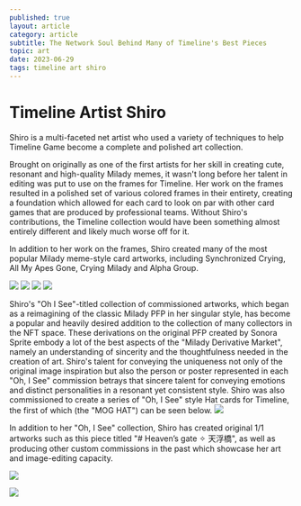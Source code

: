 ```yaml
---
published: true
layout: article
category: article
subtitle: The Network Soul Behind Many of Timeline's Best Pieces
topic: art
date: 2023-06-29
tags: timeline art shiro
---
```


# Timeline Artist Shiro

Shiro is a multi-faceted net artist who used a variety of techniques to help Timeline Game become a complete and polished art collection.

Brought on originally as one of the first artists for her skill in creating cute, resonant and high-quality Milady memes, it wasn't long before her talent in editing was put to use on the frames for Timeline. Her work on the frames resulted in a polished set of various colored frames in their entirety, creating a foundation which allowed for each card to look on par with other card games that are produced by professional teams. 
Without Shiro's contributions, the Timeline collection would have been something almost entirely different and likely much worse off for it.

In addition to her work on the frames, Shiro created many of the most popular Milady meme-style card artworks, including Synchronized Crying, All My Apes Gone, Crying Milady and Alpha Group.

![](https://dl.openseauserdata.com/cache/originImage/files/295b2862f78183929441a9e562e0fcc4.png)
![](https://dl.openseauserdata.com/cache/originImage/files/564e701b6b9167e395e9609e28535393.png)
![](https://dl.openseauserdata.com/cache/originImage/files/95cda31ebe51d1b8daf345d859f89bc2.png)
![](https://dl.openseauserdata.com/cache/originImage/files/9080cc4b2a84b44f33708aa2f7a88f67.png)

Shiro's "Oh I See"-titled collection of commissioned artworks, which began as a reimagining of the classic Milady PFP in her singular style, has become a popular and heavily desired addition to the collection of many collectors in the NFT space. 
These derivations on the original PFP created by Sonora Sprite embody a lot of the best aspects of the "Milady Derivative Market", namely an understanding of sincerity and the thoughtfulness needed in the creation of art.
Shiro's talent for conveying the uniqueness not only of the original image inspiration but also the person or poster represented in each "Oh, I See" commission betrays that sincere talent for conveying emotions and distinct personalities in a resonant yet consistent style. 
Shiro was also commissioned to create a series of "Oh, I See" style Hat cards for Timeline, the first of which (the "MOG HAT") can be seen below.
![](https://dl.openseauserdata.com/cache/originImage/files/6a6ed730db6b5a013700d3b73d0577b5.png)

In addition to her "Oh, I See" collection, Shiro has created original 1/1 artworks such as this piece titled "# Heaven’s gate ✧ 天浮橋", as well as producing other custom commissions in the past which showcase her art and image-editing capacity.

![](https://dl.openseauserdata.com/cache/originImage/files/6a6ed730db6b5a013700d3b73d0577b5.png)

![](https://dl.openseauserdata.com/cache/originImage/files/efc2d4c5d6da83170d0462ba20724855.png)